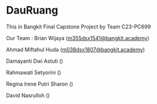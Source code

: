 # DauRuang
This in Bangkit Final Capstone Project by Team C23-PC699



Our Team :
Brian Wijaya (m355dsx1541@bangkit.academy)

Ahmad Miftahul Huda (m038dsx1807@bangkit.academy)

Damayanti Dwi Astuti ()

Rahmawati Setyorini ()

Regina Irene Putri Sharon ()

David Nasrulloh ()

